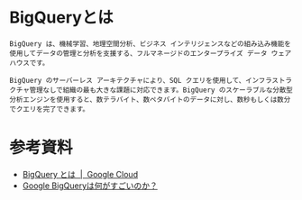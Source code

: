 # BigQueryとは
```
BigQuery は、機械学習、地理空間分析、ビジネス インテリジェンスなどの組み込み機能を使用してデータの管理と分析を支援する、フルマネージドのエンタープライズ データ ウェアハウスです。

BigQuery のサーバーレス アーキテクチャにより、SQL クエリを使用して、インフラストラクチャ管理なしで組織の最も大きな課題に対応できます。BigQuery のスケーラブルな分散型分析エンジンを使用すると、数テラバイト、数ペタバイトのデータに対し、数秒もしくは数分でクエリを完了できます。
```

# 参考資料
- [BigQuery とは  |  Google Cloud](https://cloud.google.com/bigquery/docs/introduction?hl=ja)
- [Google BigQueryは何がすごいのか？](https://www.dsk-cloud.com/blog/what-is-google-bigquery)